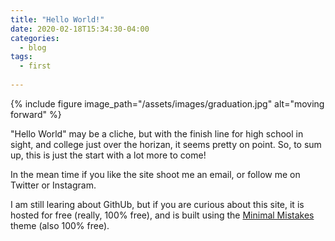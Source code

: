 ```yaml
---
title: "Hello World!"
date: 2020-02-18T15:34:30-04:00
categories:
  - blog
tags:
  - first
  
---
```

{% include figure image_path="/assets/images/graduation.jpg" alt="moving forward" %}

"Hello World" may be a cliche, but with the finish line for high school in sight, and college just over the horizan, it seems pretty on point. So, to sum up, this is just the start with a lot more to come! 

In the mean time if you like the site shoot me an email, or follow me on Twitter or Instagram. 

I am still learing about GithUb, but if you are curious about this site, it is hosted for free (really, 100% free), and is built using the [Minimal Mistakes](https://mmistakes.github.io/minimal-mistakes/) theme (also 100% free). 
